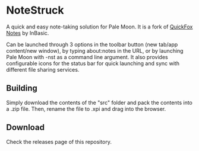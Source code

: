 # NoteStruck
A quick and easy note-taking solution for Pale Moon.
It is a fork of [QuickFox Notes](https://firefox.add0n.com/quickfox.html) by InBasic.

Can be launched through 3 options in the toolbar button (new tab/app content/new window), by typing about:notes in the URL, or by launching Pale Moon with -nst as a command line argument. It also provides configurable icons for the status bar for quick launching and sync with different file sharing services.

## Building
Simply download the contents of the "src" folder and pack the contents into a .zip file. Then, rename the file to .xpi and drag into the browser.

## Download
Check the releases page of this repository.